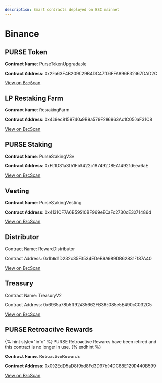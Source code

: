 ```yaml
---
description: Smart contracts deployed on BSC mainnet
---
```


# Binance

## PURSE Token

**Contract Name**: PurseTokenUpgradable

**Contract Address**: 0x29a63F4B209C29B4DC47f06FFA896F32667DAD2C

[View on BscScan](https://bscscan.com/address/0x29a63f4b209c29b4dc47f06ffa896f32667dad2c)

## LP Restaking Farm

**Contract Name**: RestakingFarm&#x20;

**Contract Address**: 0x439ec8159740a9B9a579F286963Ac1C050aF31C8

[View on BscScan](https://bscscan.com/address/0x439ec8159740a9B9a579F286963Ac1C050aF31C8)

## PURSE Staking

**Contract Name**: PurseStakingV3v

**Contract Address**: 0xFb1D31a3f51Fb9422c187492D8EA14921d6ea6aE

[View on BscScan](https://bscscan.com/address/0xfb1d31a3f51fb9422c187492d8ea14921d6ea6ae)

## Vesting

**Contract Name**: PurseStakingVesting

**Contract Address**: 0x4131CF7A6B59510BF969eECaFc2730cE3371486d

[View on BscScan](https://bscscan.com/address/0x4131CF7A6B59510BF969eECaFc2730cE3371486d)

## Distributor

Contract Name: RewardDistributor

Contract Address: 0x1b6d1D232c35F3534EDeB9A989DB62831Ff87A40

[View on BscScan](https://bscscan.com/address/0x1b6d1D232c35F3534EDeB9A989DB62831Ff87A40)

## Treasury

Contract Name: TreasuryV2

Contract Address: 0x6935a78b5ff92435662FB365085e5E490cC032C5

[View on BscScan](https://bscscan.com/address/0x6935a78b5ff92435662FB365085e5E490cC032C5)

## PURSE Retroactive Rewards

{% hint style="info" %}
PURSE Retroactive Rewards have been retired and this contract is no longer in use.
{% endhint %}

**Contract Name**: RetroactiveRewards

**Contract Address**: 0x092EdD5aD8f9bd8Fd3D97b94DC88E129D440B599

[View on BscScan](https://bscscan.com/address/0x092edd5ad8f9bd8fd3d97b94dc88e129d440b599)

